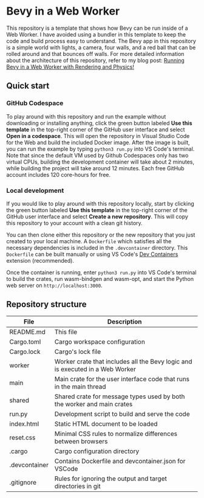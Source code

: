 # Bevy in a Web Worker

This repository is a template that shows how Bevy can be run inside of a Web Worker. I have avoided using a bundler in this template to keep the code and build process easy to understand. The Bevy app in this repository is a simple world with lights, a camera, four walls, and a red ball that can be rolled around and that bounces off walls. For more detailed information about the architecture of this repository, refer to my blog post: [Running Bevy in a Web Worker with Rendering and Physics!](https://allwright.io/#/blog/20241127-bevy-webworker.md)

## Quick start

### GitHub Codespace
To play around with this repository and run the example without downloading or installing anything, click the green button labeled **Use this template** in the top-right corner of the GitHub user interface and select **Open in a codespace**. This will open the repository in Visual Studio Code for the Web and build the included Docker image. After the image is built, you can run the example by typing `python3 run.py` into VS Code's terminal. Note that since the default VM used by Github Codespaces only has two virtual CPUs, building the development container will take about 2 minutes, while building the project will take around 12 minutes. Each free GitHub account includes 120 core-hours for free.

### Local development
If you would like to play around with this repository locally, start by clicking the green button labeled **Use this template** in the top-right corner of the GitHub user interface and select **Create a new repository**. This will copy this repository to your account with a clean git history.

You can then clone either this repository or the new repository that you just created to your local machine. A `Dockerfile` which satisfies all the necessary dependencies is included in the `.devcontainer` directory. This `Dockerfile` can be built manually or using VS Code's [Dev Containers](https://marketplace.visualstudio.com/items?itemName=ms-vscode-remote.remote-containers) extension (recommended).

Once the container is running, enter `python3 run.py` into VS Code's terminal to build the crates, run wasm-bindgen and wasm-opt, and start the Python web server on `http://localhost:3000`.

## Repository structure

| File          | Description                                                                   |
|---------------|-------------------------------------------------------------------------------|
| README.md     | This file                                                                     |
| Cargo.toml    | Cargo workspace configuration                                                 |
| Cargo.lock    | Cargo's lock file                                                             |
| worker        | Worker crate that includes all the Bevy logic and is executed in a Web Worker |
| main          | Main crate for the user interface code that runs in the main thread           |
| shared        | Shared crate for message types used by both the worker and main crates        |
| run.py        | Development script to build and serve the code                                |
| index.html    | Static HTML document to be loaded                                             |
| reset.css     | Minimal CSS rules to normalize differences between browsers                   |
| .cargo        | Cargo configuration directory                                                 |
| .devcontainer | Contains Dockerfile and devcontainer.json for VSCode                          |
| .gitignore    | Rules for ignoring the output and target directories in git                   |
